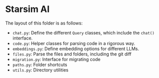 # Starsim AI

The layout of this folder is as follows:

- `chat.py`: Define the different `Query` classes, which include the `chat()` interface.
- `code.py`: Helper classes for parsing code in a rigorous way.
- `embeddings.py`: Define embedding options for different LLMs.
- `files.py`: Parse the files and folders, including the git diff
- `migration.py`: Interface for migrating code
- `paths.py`: Folder shortcuts
- `utils.py`: Directory utilities